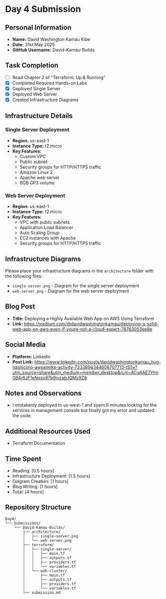 # Day 4 Submission

## Personal Information
- **Name:** David Washington Kamau Kibe
- **Date:** 31st May 2025
- **GitHub Username:** David-Kamau-Builds

## Task Completion
- [ ] Read Chapter 2 of "Terraform: Up & Running"
- [x] Completed Required Hands-on Labs
- [x] Deployed Single Server
- [x] Deployed Web Server
- [x] Created Infrastructure Diagrams

## Infrastructure Details

### Single Server Deployment
- **Region:** us-east-1
- **Instance Type:** t2.micro
- **Key Features:** 
    - Custom VPC
    - Public subnet
    - Security groups for HTTP/HTTPS traffic
    - Amazon Linux 2 
    - Apache web server
    - 8GB GP3 volume

### Web Server Deployment
- **Region:** us-east-1
- **Instance Type:** t2.micro
- **Key Features:** 
    - VPC with public subnets
    - Application Load Balancer
    - Auto Scaling Group
    - EC2 instances with Apache
    - Security groups for HTTP/HTTPS traffic

## Infrastructure Diagrams
Please place your infrastructure diagrams in the `architecture` folder with the following files:
- `single-server.png` - Diagram for the single server deployment
- `web-server.png` - Diagram for the web server deployment

## Blog Post
- **Title:** Deploying a Highly Available Web App on AWS Using Terraform
- **Link:** https://medium.com/@davidwashingtonkamau/deploying-a-solid-web-app-on-aws-even-if-youre-not-a-cloud-expert-78783053ee8e

## Social Media
- **Platform:** LinkedIn
- **Post Link:** https://www.linkedin.com/posts/davidwashingtonkamau_hug-hashicorp-awsaimlke-activity-7333894344606707713-tS5v?utm_source=share&utm_medium=member_desktop&rcm=ACoAAE7Yhn0B4r6JF1eNqzo97b9jvzabJQMz9Z8

## Notes and Observations
- I mistakenly deployed to us-west-1 and spent 5 minutes looking for the services in management console but finally got my error and updated the code.

## Additional Resources Used
- Terraform Documentation

## Time Spent
- Reading: [0.5 hours]
- Infrastructure Deployment: [1.5 hours]
- Diagram Creation: [1 hours]
- Blog Writing: [1 hours]
- Total: [4 hours]

## Repository Structure
```
Day4/
└── Submissions/
    └── David-Kamau-Builds/
        ├── architecture/
        │   ├── single-server.png
        │   └── web-server.png
        ├── terraform/
        │   ├── single-server/
        │   │   ├── main.tf
        │   │   ├── outputs.tf
        │   │   ├── providers.tf
        │   │   └── variables.tf
        │   └── web-cluster/
        │       ├── main.tf
        │       ├── outputs.tf
        │       ├── providers.tf
        │       └── variables.tf
        └── submission.md
``` 



